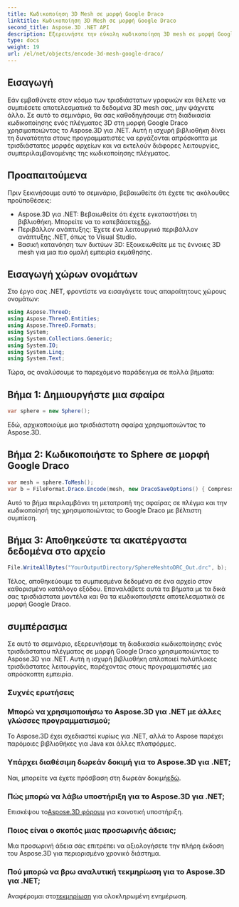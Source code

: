 ```yaml
---
title: Κωδικοποίηση 3D Mesh σε μορφή Google Draco
linktitle: Κωδικοποίηση 3D Mesh σε μορφή Google Draco
second_title: Aspose.3D .NET API
description: Εξερευνήστε την εύκολη κωδικοποίηση 3D mesh σε μορφή Google Draco χρησιμοποιώντας το Aspose.3D για .NET. Ακολουθήστε τον βήμα προς βήμα οδηγό μας. Αποτελεσματικό, ισχυρό και φιλικό προς τους προγραμματιστές!
type: docs
weight: 19
url: /el/net/objects/encode-3d-mesh-google-draco/
---
```

## Εισαγωγή
Εάν εμβαθύνετε στον κόσμο των τρισδιάστατων γραφικών και θέλετε να συμπιέσετε αποτελεσματικά τα δεδομένα 3D mesh σας, μην ψάχνετε άλλο. Σε αυτό το σεμινάριο, θα σας καθοδηγήσουμε στη διαδικασία κωδικοποίησης ενός πλέγματος 3D στη μορφή Google Draco χρησιμοποιώντας το Aspose.3D για .NET. Αυτή η ισχυρή βιβλιοθήκη δίνει τη δυνατότητα στους προγραμματιστές να εργάζονται απρόσκοπτα με τρισδιάστατες μορφές αρχείων και να εκτελούν διάφορες λειτουργίες, συμπεριλαμβανομένης της κωδικοποίησης πλέγματος.
## Προαπαιτούμενα
Πριν ξεκινήσουμε αυτό το σεμινάριο, βεβαιωθείτε ότι έχετε τις ακόλουθες προϋποθέσεις:
-  Aspose.3D για .NET: Βεβαιωθείτε ότι έχετε εγκαταστήσει τη βιβλιοθήκη. Μπορείτε να το κατεβάσετε[εδώ](https://releases.aspose.com/3d/net/).
- Περιβάλλον ανάπτυξης: Έχετε ένα λειτουργικό περιβάλλον ανάπτυξης .NET, όπως το Visual Studio.
- Βασική κατανόηση των δικτύων 3D: Εξοικειωθείτε με τις έννοιες 3D mesh για μια πιο ομαλή εμπειρία εκμάθησης.
## Εισαγωγή χώρων ονομάτων
Στο έργο σας .NET, φροντίστε να εισαγάγετε τους απαραίτητους χώρους ονομάτων:
```csharp
using Aspose.ThreeD;
using Aspose.ThreeD.Entities;
using Aspose.ThreeD.Formats;
using System;
using System.Collections.Generic;
using System.IO;
using System.Linq;
using System.Text;
```
Τώρα, ας αναλύσουμε το παρεχόμενο παράδειγμα σε πολλά βήματα:
## Βήμα 1: Δημιουργήστε μια σφαίρα
```csharp
var sphere = new Sphere();
```
Εδώ, αρχικοποιούμε μια τρισδιάστατη σφαίρα χρησιμοποιώντας το Aspose.3D.
## Βήμα 2: Κωδικοποιήστε το Sphere σε μορφή Google Draco
```csharp
var mesh = sphere.ToMesh();
var b = FileFormat.Draco.Encode(mesh, new DracoSaveOptions() { CompressionLevel = DracoCompressionLevel.Optimal });
```
Αυτό το βήμα περιλαμβάνει τη μετατροπή της σφαίρας σε πλέγμα και την κωδικοποίησή της χρησιμοποιώντας το Google Draco με βέλτιστη συμπίεση.
## Βήμα 3: Αποθηκεύστε τα ακατέργαστα δεδομένα στο αρχείο
```csharp
File.WriteAllBytes("YourOutputDirectory/SphereMeshtoDRC_Out.drc", b);
```
Τέλος, αποθηκεύουμε τα συμπιεσμένα δεδομένα σε ένα αρχείο στον καθορισμένο κατάλογο εξόδου.
Επαναλάβετε αυτά τα βήματα με τα δικά σας τρισδιάστατα μοντέλα και θα τα κωδικοποιήσετε αποτελεσματικά σε μορφή Google Draco.
## συμπέρασμα
Σε αυτό το σεμινάριο, εξερευνήσαμε τη διαδικασία κωδικοποίησης ενός τρισδιάστατου πλέγματος σε μορφή Google Draco χρησιμοποιώντας το Aspose.3D για .NET. Αυτή η ισχυρή βιβλιοθήκη απλοποιεί πολύπλοκες τρισδιάστατες λειτουργίες, παρέχοντας στους προγραμματιστές μια απρόσκοπτη εμπειρία.

### Συχνές ερωτήσεις
### Μπορώ να χρησιμοποιήσω το Aspose.3D για .NET με άλλες γλώσσες προγραμματισμού;
Το Aspose.3D έχει σχεδιαστεί κυρίως για .NET, αλλά το Aspose παρέχει παρόμοιες βιβλιοθήκες για Java και άλλες πλατφόρμες.
### Υπάρχει διαθέσιμη δωρεάν δοκιμή για το Aspose.3D για .NET;
 Ναι, μπορείτε να έχετε πρόσβαση στη δωρεάν δοκιμή[εδώ](https://releases.aspose.com/).
### Πώς μπορώ να λάβω υποστήριξη για το Aspose.3D για .NET;
 Επισκέψου το[Aspose.3D φόρουμ](https://forum.aspose.com/c/3d/18) για κοινοτική υποστήριξη.
### Ποιος είναι ο σκοπός μιας προσωρινής άδειας;
Μια προσωρινή άδεια σάς επιτρέπει να αξιολογήσετε την πλήρη έκδοση του Aspose.3D για περιορισμένο χρονικό διάστημα.
### Πού μπορώ να βρω αναλυτική τεκμηρίωση για το Aspose.3D για .NET;
 Αναφέρομαι στο[τεκμηρίωση](https://reference.aspose.com/3d/net/) για ολοκληρωμένη ενημέρωση.